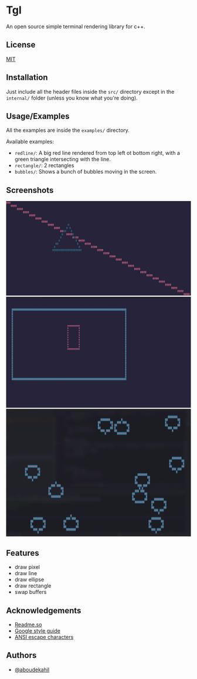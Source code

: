 # Tgl

An open source simple terminal rendering library for c++.

## License

[MIT](https://choosealicense.com/licenses/mit/)

## Installation

Just include all the header files inside the `src/` directory except in the `internal/` folder (unless you know what you're doing).

## Usage/Examples

All the examples are inside the `examples/` directory.

Available examples:

- `redline/`: A big red line rendered from top left ot bottom right,
  with a green triangle intersecting with the line.
- `rectangle/`: 2 rectangles
- `bubbles/`: Shows a bunch of bubbles moving in the screen.

## Screenshots

![App Screenshot](./screenshots/Triangle.png)
![App Screenshot](./screenshots/Rectangle.png)
![App Screenshot](./screenshots/Bubbles.png)

## Features

- draw pixel
- draw line
- draw ellipse
- draw rectangle
- swap buffers

## Acknowledgements

- [Readme.so](https://readme.so/editor)
- [Google style guide](https://google.github.io/styleguide/cppguide.html#Comments)
- [ANSI escape characters](https://gist.github.com/fnky/458719343aabd01cfb17a3a4f7296797)

## Authors

- [@aboudekahil](https://github.com/aboudekahil)
